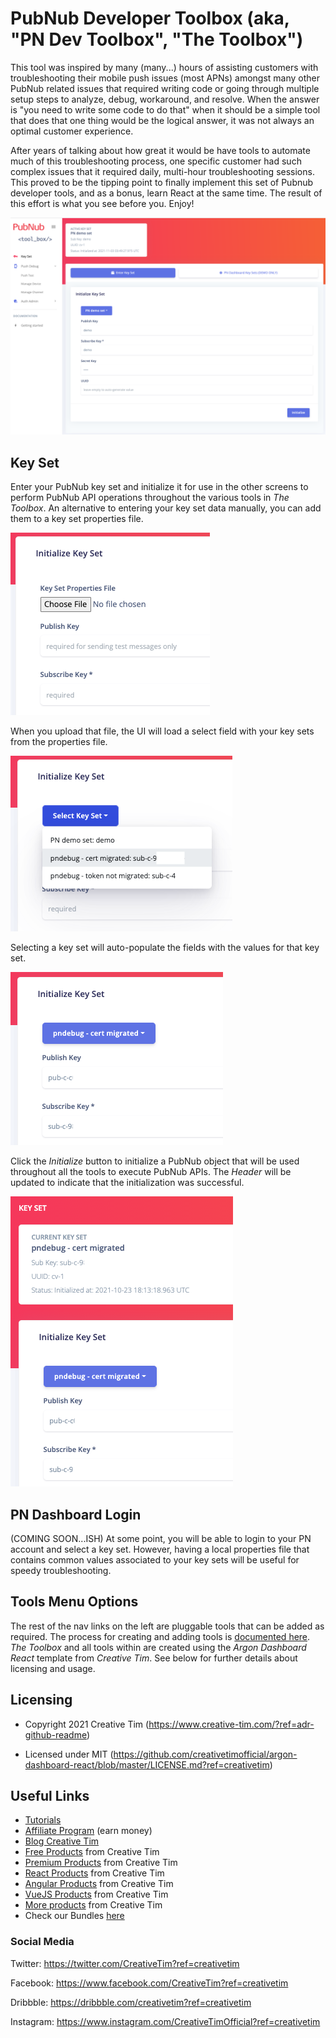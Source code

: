 # PubNub Developer Toolbox (aka, "PN Dev Toolbox", "The Toolbox")

This tool was inspired by many (many...) hours of assisting customers with troubleshooting their mobile push issues (most APNs) amongst many other PubNub related issues that required writing code or going through multiple setup steps to analyze, debug, workaround, and resolve. When the answer is "you need to write some code to do that" when it should be a simple tool that does that one thing would be the logical answer, it was not always an optimal customer experience.

After years of talking about how great it would be have tools to automate much of this troubleshooting process, one specific customer had such complex issues that it required daily, multi-hour troubleshooting sessions. This proved to be the tipping point to finally implement this set of Pubnub developer tools, and as a bonus, learn React at the same time. The result of this effort is what you see before you. Enjoy!

![Key Set](docs/pn-toolbox-key-set.png)

## Key Set

Enter your PubNub key set and initialize it for use in the other screens to perform PubNub API operations throughout the various tools in *The Toolbox*. An alternative to entering your key set data manually, you can add them to a key set properties file.

![Key Set Properties File](properties/docs/keyset-props-1.png)

When you upload that file, the UI will load a select field with your key sets from the properties file.

![Key Set Properties File](properties/docs/keyset-props-2.png)

Selecting a key set will auto-populate the fields with the values for that key set.

![Key Set Properties File](properties/docs/keyset-props-3.png)

Click the *Initialize* button to initialize a PubNub object that will be used throughout all the tools to execute PubNub APIs. The *Header* will be updated to indicate that the initialization was successful.

![Key Set Properties File](properties/docs/keyset-props-4.png)

## PN Dashboard Login

(COMING SOON...ISH)
At some point, you will be able to login to your PN account and select a key set. However, having a local properties file that contains common values associated to your key sets will be useful for speedy troubleshooting.

## Tools Menu Options

The rest of the nav links on the left are pluggable tools that can be added as required. The process for creating and adding tools is [documented here](docs/tools/README.md). *The Toolbox* and all tools within are created using the *Argon Dashboard React* template from *Creative Tim*. See below for further details about licensing and usage.

## Licensing

- Copyright 2021 Creative Tim (https://www.creative-tim.com/?ref=adr-github-readme)

- Licensed under MIT (https://github.com/creativetimofficial/argon-dashboard-react/blob/master/LICENSE.md?ref=creativetim)

## Useful Links

- [Tutorials](https://www.youtube.com/channel/UCVyTG4sCw-rOvB9oHkzZD1w?ref=creativetim)
- [Affiliate Program](https://www.creative-tim.com/affiliates/new?ref=adr-github-readme) (earn money)
- [Blog Creative Tim](http://blog.creative-tim.com/?ref=adr-github-readme)
- [Free Products](https://www.creative-tim.com/bootstrap-themes/free?ref=adr-github-readme) from Creative Tim
- [Premium Products](https://www.creative-tim.com/bootstrap-themes/premium?ref=adr-github-readme) from Creative Tim
- [React Products](https://www.creative-tim.com/bootstrap-themes/react-themes?ref=adr-github-readme) from Creative Tim
- [Angular Products](https://www.creative-tim.com/bootstrap-themes/angular-themes?ref=adr-github-readme) from Creative Tim
- [VueJS Products](https://www.creative-tim.com/bootstrap-themes/vuejs-themes?ref=adr-github-readme) from Creative Tim
- [More products](https://www.creative-tim.com/bootstrap-themes?ref=adr-github-readme) from Creative Tim
- Check our Bundles [here](https://www.creative-tim.com/bundles?ref=adr-github-readme)

### Social Media

Twitter: <https://twitter.com/CreativeTim?ref=creativetim>

Facebook: <https://www.facebook.com/CreativeTim?ref=creativetim>

Dribbble: <https://dribbble.com/creativetim?ref=creativetim>

Instagram: <https://www.instagram.com/CreativeTimOfficial?ref=creativetim>
